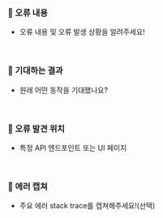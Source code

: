 ### 🐞 오류 내용
- 오류 내용 및 오류 발생 상황을 알려주세요!

<br>

### 📝 기대하는 결과
- 원래 어떤 동작을 기대했나요?

<br>

### 🚩 오류 발견 위치
- 특정 API 엔드포인트 또는 UI 페이지

<br>

### 📸 에러 캡쳐
- 주요 에러 stack trace를 캡쳐해주세요!(선택)
